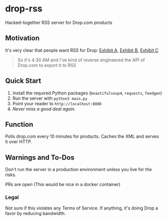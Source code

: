 # drop-rss

Hacked-together RSS server for Drop.com products

## Motivation

It's very clear that people want RSS for Drop: [Exhibit A](https://drop.com/talk/259/talk/494355), [Exhibit B](https://drop.com/talk/1093/talk/1574182), [Exhibit C](https://drop.com/talk/1093/talk/1574194)

>So it's 4:30 AM and I've kind of reverse engineered the API of Drop.com to export it to RSS

## Quick Start

1. Install the required Python packages (`beautifulsoup4`, `requests`, `feedgen`)
2. Run the server with `python3 main.py`
3. Point your reader to `http://localhost:8080`
4. *Never miss a good deal again.*

## Function

Polls drop.com every 10 minutes for products. Caches the XML and serves it over HTTP.

## Warnings and To-Dos

Don't run the server in a production environment unless you live for the risks.

PRs are open (This would be nice in a docker container)

### Legal

Not sure if this violates any Terms of Service. If anything, it's doing Drop a favor by reducing bandwidth.
